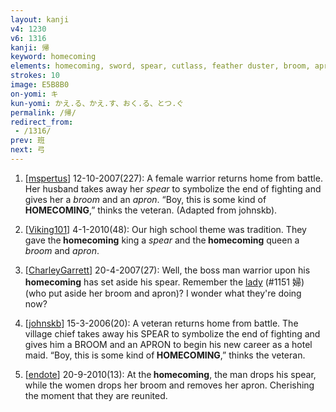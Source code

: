 ```yaml
---
layout: kanji
v4: 1230
v6: 1316
kanji: 帰
keyword: homecoming
elements: homecoming, sword, spear, cutlass, feather duster, broom, apron, crown, towel
strokes: 10
image: E5B8B0
on-yomi: キ
kun-yomi: かえ.る、かえ.す、おく.る、とつ.ぐ
permalink: /帰/
redirect_from:
 - /1316/
prev: 班
next: 弓
---
```


1) [<a href="http://kanji.koohii.com/profile/mspertus">mspertus</a>] 12-10-2007(227): A female warrior returns home from battle. Her husband takes away her <em>spear</em> to symbolize the end of fighting and gives her a <em>broom</em> and an <em>apron</em>. “Boy, this is some kind of <strong>HOMECOMING</strong>,” thinks the veteran. (Adapted from johnskb).

2) [<a href="http://kanji.koohii.com/profile/Viking101">Viking101</a>] 4-1-2010(48): Our high school theme was tradition. They gave the<strong> homecoming</strong> king a <em>spear</em> and the<strong> homecoming</strong> queen a <em>broom</em> and <em>apron</em>.

3) [<a href="http://kanji.koohii.com/profile/CharleyGarrett">CharleyGarrett</a>] 20-4-2007(27): Well, the boss man warrior upon his<strong> homecoming</strong> has set aside his spear. Remember the <a href="../v4/1151.html">lady</a> (#1151 婦) (who put aside her broom and apron)? I wonder what they&#039;re doing now?

4) [<a href="http://kanji.koohii.com/profile/johnskb">johnskb</a>] 15-3-2006(20): A veteran returns home from battle. The village chief takes away his SPEAR to symbolize the end of fighting and gives him a BROOM and an APRON to begin his new career as a hotel maid. “Boy, this is some kind of<strong> HOMECOMING</strong>,” thinks the veteran.

5) [<a href="http://kanji.koohii.com/profile/endote">endote</a>] 20-9-2010(13): At the<strong> homecoming</strong>, the man drops his spear, while the women drops her broom and removes her apron. Cherishing the moment that they are reunited.

